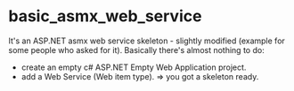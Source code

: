 # basic_asmx_web_service
It's an ASP.NET asmx web service skeleton - slightly modified
(example for some people who asked for it).
Basically there's almost nothing to do:
- create an empty c# ASP.NET Empty Web Application project.
- add a Web Service (Web item type).
=> you got a skeleton ready.


